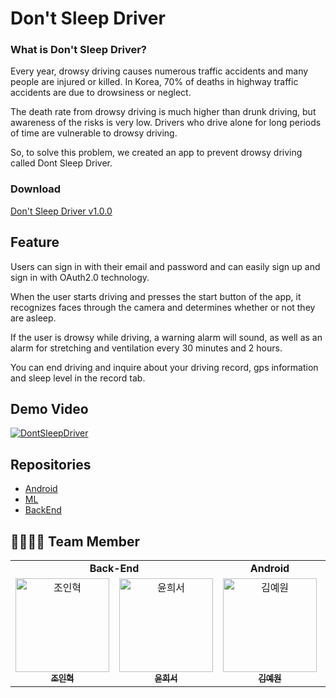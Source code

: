# Don't Sleep Driver

### What is Don't Sleep Driver?

Every year, drowsy driving causes numerous traffic accidents and many people are injured or killed. In Korea, 70% of deaths in highway traffic accidents are due to drowsiness or neglect.

The death rate from drowsy driving is much higher than drunk driving, but awareness of the risks is very low. Drivers who drive alone for long periods of time are vulnerable to drowsy driving.

So, to solve this problem, we created an app to prevent drowsy driving called Dont Sleep Driver.

### Download
[Don't Sleep Driver v1.0.0](https://github.com/gdsc-seoultech/DontSleepDriver_Android/releases/tag/v1.0.0)

## Feature

Users can sign in with their email and password and can easily sign up and sign in with OAuth2.0 technology.    

When the user starts driving and presses the start button of the app, it recognizes faces through the camera and determines whether or not they are asleep.

If the user is drowsy while driving, a warning alarm will sound, as well as an alarm for stretching and ventilation every 30 minutes and 2 hours.

You can end driving and inquire about your driving record, gps information and sleep level in the record tab.

## Demo Video  

[![DontSleepDriver](https://user-images.githubusercontent.com/28949213/160598053-71f9ecef-3304-46b9-bb6c-170dade75c15.png)](https://youtu.be/OeRTsWqkZ1Y)

## Repositories
- [Android](https://github.com/gdsc-seoultech/DontSleepDriver_Android)
- [ML](https://github.com/gdsc-seoultech/DontSleepDriver_ML)
- [BackEnd](https://github.com/gdsc-seoultech/DontSleepDriver_Back)

## 👨‍👩‍👧‍👦 Team Member


<table algin="center">
   <tr>
      <td colspan="2" align="center"><strong>Back-End</strong></td>
      <td colspan="1" align="center"><strong>Android</strong></td>
      <td colspan="1" align="center"><strong>ML</strong></td>
   </tr>
  <tr>
     <td align="center">
        <a href="https://github.com/InHyeok-J"><img src="https://avatars.githubusercontent.com/u/28949213?v=4" width="150px" alt="조인혁"/><br /><sub><b>조인혁</b></sub></a>
     </td>
    <td align="center">
    <a href="https://github.com/ehrwk"><img src="https://avatars.githubusercontent.com/u/81352045?v=4" width="150px;" alt="윤희서"/><br /><sub><b>윤희서</b></sub></a><br />
    </td>
     <td align="center">
        <a href="https://github.com/comye1"><img src="https://avatars.githubusercontent.com/u/50735594?v=4" width="150px" alt="김예원"/><br /><sub><b>김예원</b></sub></a>
     </td>
     <td align="center">
        <a href="https://github.com/keonju2"><img src="https://avatars.githubusercontent.com/u/54880474?v=4" width="150px" alt="나건주"/><br /><sub><b>나건주</b></sub></a>
  <tr>
</table> 
